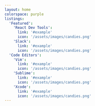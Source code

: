 ```yaml
---
layout: home
colorspace: purple
listings:
  'Featured':
    'React Dev Tools':
      link: '#example'
      icon: '/assets/images/candies.png'
    'Slack':
      link: '#example'
      icon: '/assets/images/candies.png'
  'Code Editors':
    'Vim':
      link: '#example'
      icon: '/assets/images/candies.png'
    'Sublime':
      link: '#example'
      icon: '/assets/images/candies.png'
    'Xcode':
      link: '#example'
      icon: '/assets/images/candies.png'
---
```

